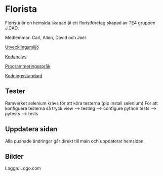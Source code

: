 # Florista
Florista är en hemsida skapad åt ett floristföretag skapad av TE4 gruppen J.CAD. 

Medlemmar: Carl, Albin, David och Joel

[Utvecklingsmiljö](https://docs.google.com/document/d/1f_0ZHIlPEgJNugq9ONmOOvSxKIHRBfFfb5jr5TF2Stk/edit?usp=sharing)

[Kodanalys](https://docs.google.com/document/d/1O1wLIeYhRIPwpXu6x3uzLH0Io0B7zXKQkGfFgWYz4oY/edit)

[Programmeringsspråk](https://docs.google.com/document/d/1VkwMXnPVqV50sCPsOB7-Xf0UsK789FGrJtV7VqE3ceg/edit)

[Kodningsstandard](https://docs.google.com/document/d/1PoO_YusBlydWUBx8ExAqF2sXDw0Vks3bU6n6ZZFiCxE/edit)

## Tester
Ramverket selenium krävs för att köra testerna (pip install selenium)
För att konfiguera testerna så tryck  view --> testing --> configure python tests --> pytests --> tests

## Uppdatera sidan
Alla pushade ändringar går direkt till main och uppdaterar hemsidan.

## Bilder
Logga: 
  Logo.com


